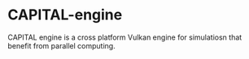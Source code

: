 # CAPITAL-engine
CAPITAL engine is a cross platform Vulkan engine for simulatiosn that benefit from parallel computing.
